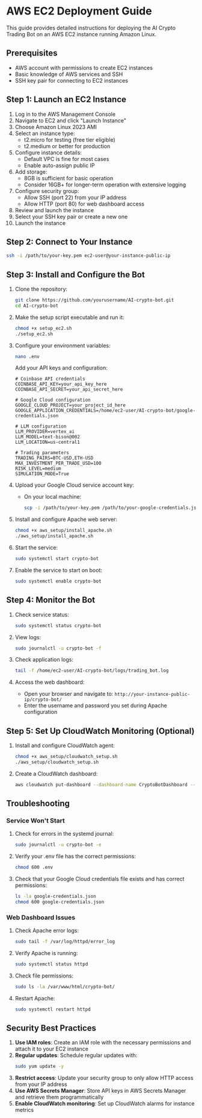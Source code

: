 # AWS EC2 Deployment Guide

This guide provides detailed instructions for deploying the AI Crypto Trading Bot on an AWS EC2 instance running Amazon Linux.

## Prerequisites

- AWS account with permissions to create EC2 instances
- Basic knowledge of AWS services and SSH
- SSH key pair for connecting to EC2 instances

## Step 1: Launch an EC2 Instance

1. Log in to the AWS Management Console
2. Navigate to EC2 and click "Launch Instance"
3. Choose Amazon Linux 2023 AMI
4. Select an instance type:
   - t2.micro for testing (free tier eligible)
   - t2.medium or better for production
5. Configure instance details:
   - Default VPC is fine for most cases
   - Enable auto-assign public IP
6. Add storage:
   - 8GB is sufficient for basic operation
   - Consider 16GB+ for longer-term operation with extensive logging
7. Configure security group:
   - Allow SSH (port 22) from your IP address
   - Allow HTTP (port 80) for web dashboard access
8. Review and launch the instance
9. Select your SSH key pair or create a new one
10. Launch the instance

## Step 2: Connect to Your Instance

```bash
ssh -i /path/to/your-key.pem ec2-user@your-instance-public-ip
```

## Step 3: Install and Configure the Bot

1. Clone the repository:
   ```bash
   git clone https://github.com/yourusername/AI-crypto-bot.git
   cd AI-crypto-bot
   ```

2. Make the setup script executable and run it:
   ```bash
   chmod +x setup_ec2.sh
   ./setup_ec2.sh
   ```

3. Configure your environment variables:
   ```bash
   nano .env
   ```
   
   Add your API keys and configuration:
   ```
   # Coinbase API credentials
   COINBASE_API_KEY=your_api_key_here
   COINBASE_API_SECRET=your_api_secret_here
   
   # Google Cloud configuration
   GOOGLE_CLOUD_PROJECT=your_project_id_here
   GOOGLE_APPLICATION_CREDENTIALS=/home/ec2-user/AI-crypto-bot/google-credentials.json
   
   # LLM configuration
   LLM_PROVIDER=vertex_ai
   LLM_MODEL=text-bison@002
   LLM_LOCATION=us-central1
   
   # Trading parameters
   TRADING_PAIRS=BTC-USD,ETH-USD
   MAX_INVESTMENT_PER_TRADE_USD=100
   RISK_LEVEL=medium
   SIMULATION_MODE=True
   ```

4. Upload your Google Cloud service account key:
   - On your local machine:
     ```bash
     scp -i /path/to/your-key.pem /path/to/your-google-credentials.json ec2-user@your-instance-public-ip:/home/ec2-user/AI-crypto-bot/google-credentials.json
     ```

5. Install and configure Apache web server:
   ```bash
   chmod +x aws_setup/install_apache.sh
   ./aws_setup/install_apache.sh
   ```

6. Start the service:
   ```bash
   sudo systemctl start crypto-bot
   ```

7. Enable the service to start on boot:
   ```bash
   sudo systemctl enable crypto-bot
   ```

## Step 4: Monitor the Bot

1. Check service status:
   ```bash
   sudo systemctl status crypto-bot
   ```

2. View logs:
   ```bash
   sudo journalctl -u crypto-bot -f
   ```

3. Check application logs:
   ```bash
   tail -f /home/ec2-user/AI-crypto-bot/logs/trading_bot.log
   ```

4. Access the web dashboard:
   - Open your browser and navigate to: `http://your-instance-public-ip/crypto-bot/`
   - Enter the username and password you set during Apache configuration

## Step 5: Set Up CloudWatch Monitoring (Optional)

1. Install and configure CloudWatch agent:
   ```bash
   chmod +x aws_setup/cloudwatch_setup.sh
   ./aws_setup/cloudwatch_setup.sh
   ```

2. Create a CloudWatch dashboard:
   ```bash
   aws cloudwatch put-dashboard --dashboard-name CryptoBotDashboard --dashboard-body file://aws_setup/cloudwatch_dashboard.json
   ```

## Troubleshooting

### Service Won't Start

1. Check for errors in the systemd journal:
   ```bash
   sudo journalctl -u crypto-bot -e
   ```

2. Verify your .env file has the correct permissions:
   ```bash
   chmod 600 .env
   ```

3. Check that your Google Cloud credentials file exists and has correct permissions:
   ```bash
   ls -la google-credentials.json
   chmod 600 google-credentials.json
   ```

### Web Dashboard Issues

1. Check Apache error logs:
   ```bash
   sudo tail -f /var/log/httpd/error_log
   ```

2. Verify Apache is running:
   ```bash
   sudo systemctl status httpd
   ```

3. Check file permissions:
   ```bash
   sudo ls -la /var/www/html/crypto-bot/
   ```

4. Restart Apache:
   ```bash
   sudo systemctl restart httpd
   ```

## Security Best Practices

1. **Use IAM roles**: Create an IAM role with the necessary permissions and attach it to your EC2 instance
2. **Regular updates**: Schedule regular updates with:
   ```bash
   sudo yum update -y
   ```
3. **Restrict access**: Update your security group to only allow HTTP access from your IP address
4. **Use AWS Secrets Manager**: Store API keys in AWS Secrets Manager and retrieve them programmatically
5. **Enable CloudWatch monitoring**: Set up CloudWatch alarms for instance metrics
